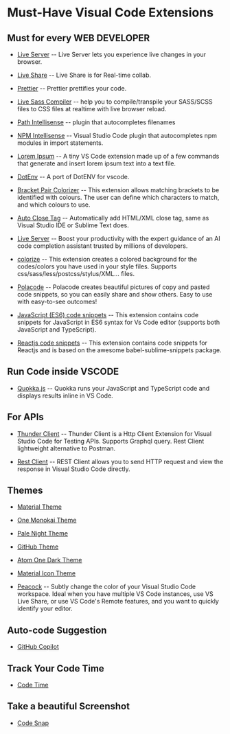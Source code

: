# Must-Have Visual Code Extensions

## Must for every WEB DEVELOPER

- [Live Server](https://marketplace.visualstudio.com/items?itemName=ritwickdey.LiveServer)
  -- Live Server lets you experience live changes in your browser.

- [Live Share](https://marketplace.visualstudio.com/items?itemName=MS-vsliveshare.vsliveshare)
  -- Live Share is for Real-time collab.

- [Prettier](https://marketplace.visualstudio.com/items?itemName=esbenp.prettier-vscode)
  -- Prettier prettifies your code.

- [Live Sass Compiler](https://marketplace.visualstudio.com/items?itemName=ritwickdey.live-sass)
  -- help you to compile/transpile your SASS/SCSS files to CSS files at realtime with live browser reload.

- [Path Intellisense](https://marketplace.visualstudio.com/items?itemName=christian-kohler.path-intellisense)
  -- plugin that autocompletes filenames

- [NPM Intellisense](https://marketplace.visualstudio.com/items?itemName=christian-kohler.npm-intellisense)
  -- Visual Studio Code plugin that autocompletes npm modules in import statements.

- [Lorem Ipsum](https://marketplace.visualstudio.com/items?itemName=Tyriar.lorem-ipsum)
  -- A tiny VS Code extension made up of a few commands that generate and insert lorem ipsum text into a text file.

- [DotEnv](https://marketplace.visualstudio.com/items?itemName=mikestead.dotenv)
  -- A port of DotENV for vscode.

- [Bracket Pair Colorizer](https://marketplace.visualstudio.com/items?itemName=CoenraadS.bracket-pair-colorizer)
  -- This extension allows matching brackets to be identified with colours. The user can define which characters to match, and which colours to use.

- [Auto Close Tag](https://marketplace.visualstudio.com/items?itemName=formulahendry.auto-close-tag)
  -- Automatically add HTML/XML close tag, same as Visual Studio IDE or Sublime Text does.

- [Live Server](https://marketplace.visualstudio.com/items?itemName=TabNine.tabnine-vscode)
  -- Boost your productivity with the expert guidance of an AI code completion assistant trusted by millions of developers.

- [colorize](https://marketplace.visualstudio.com/items?itemName=kamikillerto.vscode-colorize)
  -- This extension creates a colored background for the codes/colors you have used in your style files. Supports css/sass/less/postcss/stylus/XML... files.

- [Polacode](https://marketplace.visualstudio.com/items?itemName=pnp.polacode)
  -- Polacode creates beautiful pictures of copy and pasted code snippets, so you can easily share and show others. Easy to use with easy-to-see outcomes!

- [JavaScript (ES6) code snippets](https://marketplace.visualstudio.com/items?itemName=xabikos.JavaScriptSnippets)
  -- This extension contains code snippets for JavaScript in ES6 syntax for Vs Code editor (supports both JavaScript and TypeScript).

- [Reactjs code snippets](https://marketplace.visualstudio.com/items?itemName=xabikos.ReactSnippets)
  -- This extension contains code snippets for Reactjs and is based on the awesome babel-sublime-snippets package.

## Run Code inside VSCODE

- [Quokka.js](https://quokkajs.com/)
  -- Quokka runs your JavaScript and TypeScript code and displays results inline in VS Code.

## For APIs

- [Thunder Client](https://marketplace.visualstudio.com/items?itemName=rangav.vscode-thunder-client)
  -- Thunder Client is a Http Client Extension for Visual Studio Code for Testing APIs. Supports Graphql query. Rest Client lightweight alternative to Postman.

- [Rest Client](https://marketplace.visualstudio.com/items?itemName=humao.rest-client)
  -- REST Client allows you to send HTTP request and view the response in Visual Studio Code directly.

## Themes

- [Material Theme](https://marketplace.visualstudio.com/items?itemName=Equinusocio.vsc-material-theme)

- [One Monokai Theme](https://marketplace.visualstudio.com/items?itemName=azemoh.one-monokai)

- [Pale Night Theme](https://marketplace.visualstudio.com/items?itemName=whizkydee.material-palenight-theme)

- [GitHub Theme](https://marketplace.visualstudio.com/items?itemName=GitHub.github-vscode-theme)

- [Atom One Dark Theme](https://marketplace.visualstudio.com/items?itemName=akamud.vscode-theme-onedark)

- [Material Icon Theme](https://marketplace.visualstudio.com/items?itemName=PKief.material-icon-theme)

- [Peacock](https://marketplace.visualstudio.com/items?itemName=johnpapa.vscode-peacock)
  -- Subtly change the color of your Visual Studio Code workspace. Ideal when you have multiple VS Code instances, use VS Live Share, or use VS Code's Remote features, and you want to quickly identify your editor.

## Auto-code Suggestion

- [GitHub Copilot](https://marketplace.visualstudio.com/items?itemName=GitHub.copilot)

## Track Your Code Time

- [Code Time](https://marketplace.visualstudio.com/items?itemName=softwaredotcom.swdc-vscode)

## Take a beautiful Screenshot

- [Code Snap](https://marketplace.visualstudio.com/items?itemName=adpyke.codesnap)
